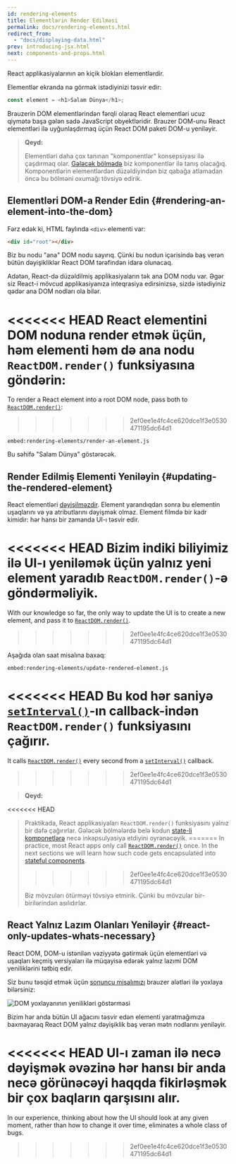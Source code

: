 ```yaml
---
id: rendering-elements
title: Elementlərin Render Edilməsi
permalink: docs/rendering-elements.html
redirect_from:
  - "docs/displaying-data.html"
prev: introducing-jsx.html
next: components-and-props.html
---
```


React applikasiyalarının ən kiçik blokları elementlərdir.

Elementlər ekranda nə görmək istədiyinizi təsvir edir:

```js
const element = <h1>Salam Dünya</h1>;
```

Brauzerin DOM elementlərindən fərqli olaraq React elementləri ucuz qiymətə başa gələn sadə JavaScript obyektləridir. Brauzer DOM-unu React elementləri ilə uyğunlaşdırmaq üçün React DOM paketi DOM-u yeniləyir.

>**Qeyd:** 
>
>Elementləri daha çox tanınan "komponentlər" konsepsiyası ilə çaşdırmaq olar. [Gələcək bölmədə](/docs/components-and-props.html) biz komponentlər ilə tanış olacağıq. Komponentlərin elementlərdən düzəldiyindən biz qabağa atlamadan öncə bu bölməni oxumağı tövsiyə edirik.

## Elementləri DOM-a Render Edin {#rendering-an-element-into-the-dom}

Fərz edək ki, HTML faylında `<div>` elementi var:

```html
<div id="root"></div>
```

Biz bu nodu "ana" DOM nodu sayırıq. Çünki bu nodun içərisində baş verən bütün dəyişikliklər React DOM tərəfindən idarə olunacaq.

Adətən, React-də düzəldilmiş applikasiyaların tək ana DOM nodu var. Əgər siz React-i mövcud applikasiyanıza inteqrasiya edirsinizsə, sizdə istədiyiniz qədər ana DOM nodları ola bilər.

<<<<<<< HEAD
React elementini DOM noduna render etmək üçün, həm elementi həm də ana nodu `ReactDOM.render()` funksiyasına göndərin:
=======
To render a React element into a root DOM node, pass both to [`ReactDOM.render()`](/docs/react-dom.html#render):
>>>>>>> 2ef0ee1e4fc4ce620dce1f3e0530471195dc64d1

`embed:rendering-elements/render-an-element.js`

[](codepen://rendering-elements/render-an-element)

Bu səhifə "Salam Dünya" göstərəcək.

## Render Edilmiş Elementi Yeniləyin {#updating-the-rendered-element}

React elementləri [dəyişilməzdir](https://en.wikipedia.org/wiki/Immutable_object). Element yarandıqdan sonra bu elementin uşaqlarını və ya atributlarını dəyişmək olmaz. Element filmdə bir kadr kimidir: hər hansı bir zamanda UI-ı təsvir edir.

<<<<<<< HEAD
Bizim indiki biliyimiz ilə UI-ı yeniləmək üçün yalnız yeni element yaradıb `ReactDOM.render()`-ə göndərməliyik.
=======
With our knowledge so far, the only way to update the UI is to create a new element, and pass it to [`ReactDOM.render()`](/docs/react-dom.html#render).
>>>>>>> 2ef0ee1e4fc4ce620dce1f3e0530471195dc64d1

Aşağıda olan saat misalına baxaq:

`embed:rendering-elements/update-rendered-element.js`

[](codepen://rendering-elements/update-rendered-element)

<<<<<<< HEAD
Bu kod hər saniyə [`setInterval()`](https://developer.mozilla.org/en-US/docs/Web/API/WindowTimers/setInterval)-ın callback-indən `ReactDOM.render()` funksiyasını çağırır.
=======
It calls [`ReactDOM.render()`](/docs/react-dom.html#render) every second from a [`setInterval()`](https://developer.mozilla.org/en-US/docs/Web/API/WindowTimers/setInterval) callback.
>>>>>>> 2ef0ee1e4fc4ce620dce1f3e0530471195dc64d1

>**Qeyd:**
>
<<<<<<< HEAD
>Praktikada, React applikasiyaları `ReactDOM.render()` funksiyasını yalnız bir dəfə çağırırlar. Gələcək bölmələrdə belə kodun [state-li komponetlərə](/docs/state-and-lifecycle.html) necə inkapsulyasiya etdiyini oyrənəcəyik.
=======
>In practice, most React apps only call [`ReactDOM.render()`](/docs/react-dom.html#render) once. In the next sections we will learn how such code gets encapsulated into [stateful components](/docs/state-and-lifecycle.html).
>>>>>>> 2ef0ee1e4fc4ce620dce1f3e0530471195dc64d1
>
>Biz mövzuları ötürməyi tövsiyə etmirik. Çünki bu mövzular bir-birilərindən asılıdırlar.

## React Yalnız Lazım Olanları Yeniləyir {#react-only-updates-whats-necessary}

React DOM, DOM-u istənilən vəziyyətə gətirmək üçün elementləri və uşaqları keçmiş versiyaları ilə müqayisə edərək yalnız lazımi DOM yeniliklərini tətbiq edir.

Siz bunu təsqid etmək üçün [sonuncu misalımızı](codepen://rendering-elements/update-rendered-element) brauzer alətləri ilə yoxlaya bilərsiniz:

![DOM yoxlayanının yenilikləri göstərməsi](../images/docs/granular-dom-updates.gif)

Bizim hər anda bütün UI ağacını təsvir edən elementi yaratmağımıza baxmayaraq React DOM yalnız dəyişiklik baş verən mətn nodlarını yeniləyir.

<<<<<<< HEAD
UI-ı zaman ilə necə dəyişmək əvəzinə hər hansı bir anda necə görünəcəyi haqqda fikirləşmək bir çox baqların qarşısını alır.
=======
In our experience, thinking about how the UI should look at any given moment, rather than how to change it over time, eliminates a whole class of bugs.
>>>>>>> 2ef0ee1e4fc4ce620dce1f3e0530471195dc64d1
